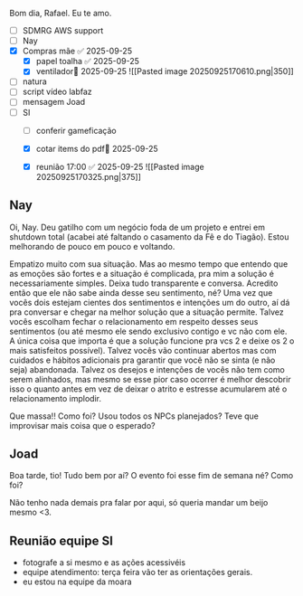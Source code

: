 Bom dia, Rafael. Eu te amo.

- [ ] SDMRG AWS support
- [ ] Nay
- [x] Compras mãe ✅ 2025-09-25
	- [x] papel toalha ✅ 2025-09-25
	- [x] ventilador📅 2025-09-25 ![[Pasted image 20250925170610.png|350]]
- [ ] natura
- [ ] script vídeo labfaz
- [ ] mensagem Joad
- [ ] SI
	- [ ] conferir gameficação
	- [x] cotar items do pdf📅 2025-09-25 
	- [x] reunião 17:00 ✅ 2025-09-25 ![[Pasted image 20250925170325.png|375]]



## Nay
Oi, Nay. Deu gatilho com um negócio foda de um projeto e entrei em shutdown total (acabei até faltando o casamento da Fê e do Tiagão). Estou melhorando de pouco em pouco e voltando.

Empatizo muito com sua situação. Mas ao mesmo tempo que entendo que as emoções são fortes e a situação é complicada, pra mim a solução é necessariamente simples. Deixa tudo transparente e conversa. Acredito então que ele não sabe ainda desse seu sentimento, né? Uma vez que vocês dois estejam cientes dos sentimentos e intenções um do outro, aí dá pra conversar e chegar na melhor solução que a situação permite. Talvez vocês escolham fechar o relacionamento em respeito desses seus sentimentos (ou até mesmo ele sendo exclusivo contigo e vc não com ele. A única coisa que importa é que a solução funcione pra vcs 2 e deixe os 2 o mais satisfeitos possível). Talvez vocês vão continuar abertos mas com cuidados e hábitos adicionais pra garantir que você não se sinta (e não seja) abandonada. Talvez os desejos e intenções de vocês não tem como serem alinhados, mas mesmo se esse pior caso ocorrer é melhor descobrir isso o quanto antes em vez de deixar o atrito e estresse acumularem até o relacionamento implodir.

Que massa!! Como foi? Usou todos os NPCs planejados? Teve que improvisar mais coisa que o esperado?












## Joad
Boa tarde, tio! Tudo bem por aí? O evento foi esse fim de semana né? Como foi?

Não tenho nada demais pra falar por aqui, só queria mandar um beijo mesmo <3.




## Reunião equipe SI
- fotografe a si mesmo e as ações acessivéis
- equipe atendimento: terça feira vão ter as orientações gerais.
- eu estou na equipe da moara